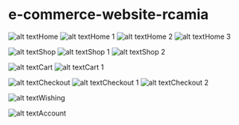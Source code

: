 # e-commerce-website-rcamia

![alt text][img1]Home
![alt text][img2]Home 1
![alt text][img3]Home 2
![alt text][img4]Home 3

[img1]:https://github.com/Kirisaite/e-commerce-website-rcamia/blob/master/home.PNG
[img2]:https://github.com/Kirisaite/e-commerce-website-rcamia/blob/master/home1.PNG
[img3]:https://github.com/Kirisaite/e-commerce-website-rcamia/blob/master/home3.PNG
[img4]:https://github.com/Kirisaite/e-commerce-website-rcamia/blob/master/home4.PNG

![alt text][img1]Shop
![alt text][img2]Shop 1
![alt text][img3]Shop 2


[img1]:https://github.com/Kirisaite/e-commerce-website-rcamia/blob/master/shop_beverages.PNG
[img2]:https://github.com/Kirisaite/e-commerce-website-rcamia/blob/master/shop_detergent.PNG
[img3]:https://github.com/Kirisaite/e-commerce-website-rcamia/blob/master/shop_paper_goods.PNG

![alt text][img1]Cart
![alt text][img2]Cart 1


[img1]:https://github.com/Kirisaite/e-commerce-website-rcamia/blob/master/cart.PNG
[img2]:https://github.com/Kirisaite/e-commerce-website-rcamia/blob/master/cart1.PNG


![alt text][img1]Checkout
![alt text][img2]Checkout 1
![alt text][img3]Checkout 2


[img1]:https://github.com/Kirisaite/e-commerce-website-rcamia/blob/master/checkout.PNG
[img2]:https://github.com/Kirisaite/e-commerce-website-rcamia/blob/master/checkout1.PNG
[img3]:https://github.com/Kirisaite/e-commerce-website-rcamia/blob/master/checkout2.PNG


![alt text][img1]Wishing

[img1]:https://github.com/Kirisaite/e-commerce-website-rcamia/blob/master/wishlist.PNG


![alt text][img1]Account

[img1]:https://github.com/Kirisaite/e-commerce-website-rcamia/blob/master/my_account.PNG





